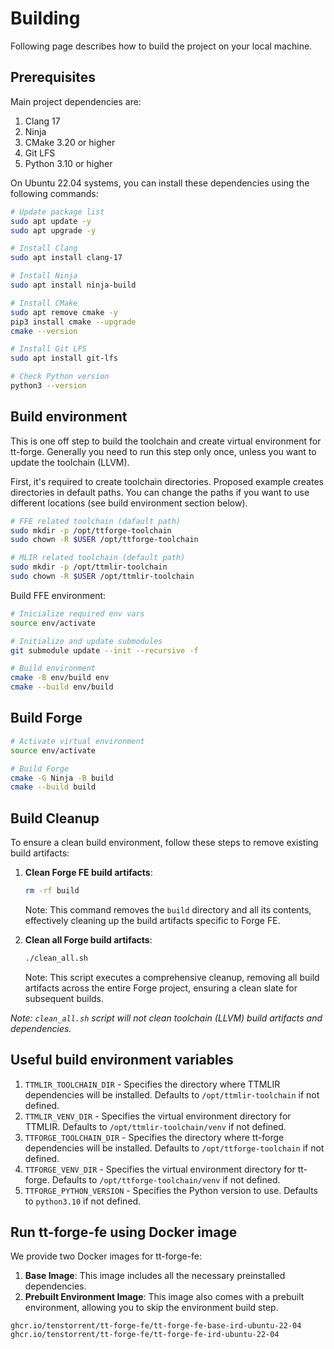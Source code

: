 # Building

Following page describes how to build the project on your local machine.

## Prerequisites
Main project dependencies are:
1. Clang 17
1. Ninja
1. CMake 3.20 or higher
1. Git LFS
1. Python 3.10 or higher

On Ubuntu 22.04 systems, you can install these dependencies using the following commands:
```sh
# Update package list
sudo apt update -y
sudo apt upgrade -y

# Install Clang
sudo apt install clang-17

# Install Ninja
sudo apt install ninja-build

# Install CMake
sudo apt remove cmake -y
pip3 install cmake --upgrade
cmake --version

# Install Git LFS
sudo apt install git-lfs

# Check Python version
python3 --version
```

## Build environment
This is one off step to build the toolchain and create virtual environment for tt-forge. Generally you need to run this step only once, unless you want to update the toolchain (LLVM). 

First, it's required to create toolchain directories. Proposed example creates directories in default paths. You can change the paths if you want to use different locations (see build environment section below). 
```sh
# FFE related toolchain (dafault path)
sudo mkdir -p /opt/ttforge-toolchain
sudo chown -R $USER /opt/ttforge-toolchain

# MLIR related toolchain (default path)
sudo mkdir -p /opt/ttmlir-toolchain
sudo chown -R $USER /opt/ttmlir-toolchain
```

Build FFE environment:
```sh
# Inicialize required env vars
source env/activate

# Initialize and update submodules
git submodule update --init --recursive -f

# Build environment
cmake -B env/build env
cmake --build env/build
```

## Build Forge
```sh
# Activate virtual environment
source env/activate

# Build Forge
cmake -G Ninja -B build
cmake --build build
```

## Build Cleanup

To ensure a clean build environment, follow these steps to remove existing build artifacts:

1. **Clean Forge FE build artifacts**:
    ```sh
    rm -rf build
    ```
   Note: This command removes the `build` directory and all its contents, effectively cleaning up the build artifacts specific to Forge FE.

2. **Clean all Forge build artifacts**:
     ```sh
     ./clean_all.sh
     ```
   Note: This script executes a comprehensive cleanup, removing all build artifacts across the entire Forge project, ensuring a clean slate for subsequent builds.

_Note: `clean_all.sh` script will not clean toolchain (LLVM) build artifacts and dependencies._

## Useful build environment variables
1. `TTMLIR_TOOLCHAIN_DIR` - Specifies the directory where TTMLIR dependencies will be installed. Defaults to `/opt/ttmlir-toolchain` if not defined.
2. `TTMLIR_VENV_DIR` - Specifies the virtual environment directory for TTMLIR. Defaults to `/opt/ttmlir-toolchain/venv` if not defined.
3. `TTFORGE_TOOLCHAIN_DIR` - Specifies the directory where tt-forge dependencies will be installed. Defaults to `/opt/ttforge-toolchain` if not defined.
4. `TTFORGE_VENV_DIR` - Specifies the virtual environment directory for tt-forge. Defaults to `/opt/ttforge-toolchain/venv` if not defined.
5. `TTFORGE_PYTHON_VERSION` - Specifies the Python version to use. Defaults to `python3.10` if not defined.

## Run tt-forge-fe using Docker image

We provide two Docker images for tt-forge-fe:

1. **Base Image**: This image includes all the necessary preinstalled dependencies.
2. **Prebuilt Environment Image**: This image also comes with a prebuilt environment, allowing you to skip the environment build step.


```
ghcr.io/tenstorrent/tt-forge-fe/tt-forge-fe-base-ird-ubuntu-22-04
ghcr.io/tenstorrent/tt-forge-fe/tt-forge-fe-ird-ubuntu-22-04
```
